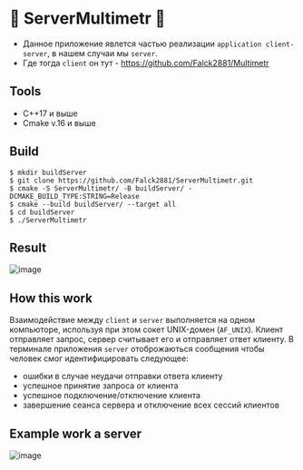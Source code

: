 # :thought_balloon: ServerMultimetr :thought_balloon:

- Данное приложение явлется частью реализации `application client-server`, в нашем случаи мы `server`.
- Где тогда `client` он тут - https://github.com/Falck2881/Multimetr

## Tools
  
  - C++17 и выше
  - Cmake v.16 и выше

## Build
```
$ mkdir buildServer
$ git clone https://github.com/Falck2881/ServerMultimetr.git
$ cmake -S ServerMultimetr/ -B buildServer/ -DCMAKE_BUILD_TYPE:STRING=Release
$ cmake --build buildServer/ --target all
$ cd buildServer
$ ./ServerMultimetr

```
## Result

![image](https://github.com/Falck2881/ServerMultimetr/assets/100667839/9730fa40-5463-4cdc-80ff-df7720171e56)

## How this work 

Взаимодействие между  `client` и `server` выполняется на одном компьюторе, используя при этом сокет UNIX-домен (`AF_UNIX`). 
Клиент отправляет запрос, сервер считывает его и отправляет ответ клиенту. В терминале приложения `server` отоброжаються сообщения чтобы человек 
смог идентифицировать следующее:

- ошибки в случае неудачи отправки ответа клиенту 
- успешное принятие запроса от клиента 
- успешное подключение/отключение клиента
- завершение сеанса сервера и отключение всех сессий клиентов
 
## Example work a server 

![image](https://github.com/Falck2881/ServerMultimetr/assets/100667839/2590069c-6319-4b1f-b37f-db1dbf5a9ed6)

